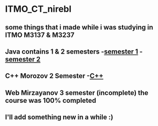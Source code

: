 # ITMO_CT_nirebl
some things that i made while i was studying in ITMO M3137 & M3237
-----------------------------------------------------
Java contains 1 & 2 semesters
-[semester 1](Java/sem1)
-[semester 2](Java/sem2)
-----------------------------------------------------
C++ Morozov 2 Semester
-[C++](cpp)
-----------------------------------------------------
Web Mirzayanov 3 semester (incomplete)
the course was 100% completed
-----------------------------------------------------
I'll add something new in a while :)
-----------------------------------------------------
